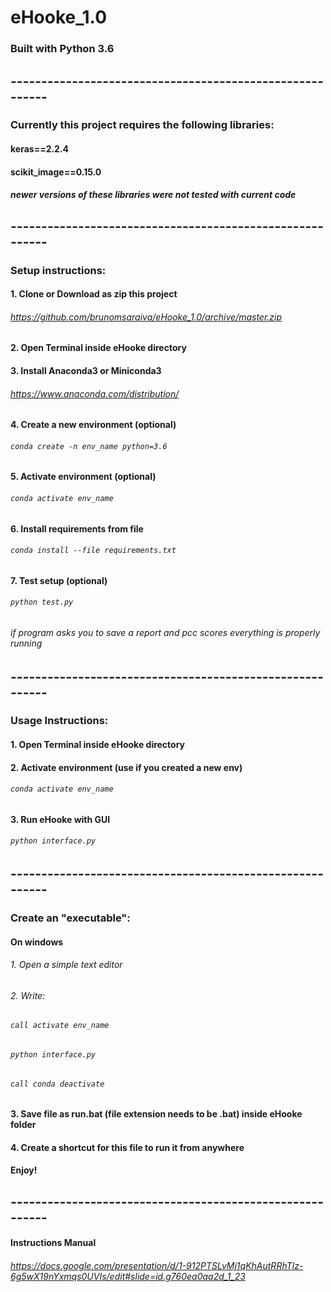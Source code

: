 # eHooke_1.0

### Built with Python 3.6
## ---------------------------------------------------------
### Currently this project requires the following libraries:
#### keras==2.2.4
#### scikit_image==0.15.0

##### newer versions of these libraries were not tested with current code
## ---------------------------------------------------------
### Setup instructions:
#### 1. Clone or Download as zip this project
###### https://github.com/brunomsaraiva/eHooke_1.0/archive/master.zip
#### 2. Open Terminal inside eHooke directory
#### 3. Install Anaconda3 or Miniconda3
###### https://www.anaconda.com/distribution/
#### 4. Create a new environment (optional)
###### `conda create -n env_name python=3.6`
#### 5. Activate environment (optional)
###### `conda activate env_name`
#### 6. Install requirements from file
###### `conda install --file requirements.txt`
#### 7. Test setup (optional)
###### `python test.py`
###### if program asks you to save a report and pcc scores everything is properly running
## ---------------------------------------------------------
### Usage Instructions:
#### 1. Open Terminal inside eHooke directory
#### 2. Activate environment (use if you created a new env)
###### `conda activate env_name`
#### 3. Run eHooke with GUI
###### `python interface.py`
## ---------------------------------------------------------
### Create an "executable":
#### On windows
###### 1. Open a simple text editor
###### 2. Write:
###### `call activate env_name`
###### `python interface.py`
###### `call conda deactivate`
#### 3. Save file as run.bat (file extension needs to be .bat) inside eHooke folder
#### 4. Create a shortcut for this file to run it from anywhere
#### Enjoy!
## ---------------------------------------------------------
#### Instructions Manual
###### https://docs.google.com/presentation/d/1-912PTSLvMj1qKhAutRRhTlz-6g5wX19nYxmqs0UVIs/edit#slide=id.g760ea0aa2d_1_23

